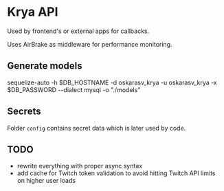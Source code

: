 # Krya API

Used by frontend's or external apps for callbacks.

Uses AirBrake as middleware for performance monitoring.

## Generate models
sequelize-auto -h $DB_HOSTNAME -d oskarasv_krya -u oskarasv_krya -x $DB_PASSWORD --dialect mysql -o "./models"

## Secrets
Folder `config` contains secret data which is later used by code.

## TODO
- rewrite everything with proper async syntax
- add cache for Twitch token validation to avoid hitting Twitch API limits on higher user loads